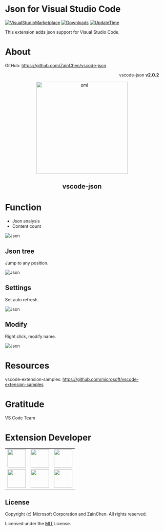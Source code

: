 # Json for Visual Studio Code
[![VisualStudioMarketplace](https://img.shields.io/badge/VisualStudioMarketplace-v2.0.2-orange.svg)](https://marketplace.visualstudio.com/items?itemName=ZainChen.json)
[![Downloads](https://img.shields.io/badge/Downloads-305k%2B-brightgreen.svg)](https://marketplace.visualstudio.com/items?itemName=ZainChen.json)
[![UpdateTime](https://img.shields.io/badge/UpdateTime-2020%2F11%2F08%2013%3A04%3A30-blue.svg)](https://marketplace.visualstudio.com/items?itemName=ZainChen.json)

This extension adds json support for Visual Studio Code.

# About

GitHub: https://github.com/ZainChen/vscode-json

<p align="right">vscode-json <strong>v2.0.2</strong></p>
<p align="center"><img src="https://raw.githubusercontent.com/ZainChen/vscode-json/master/assets/json-z.png" alt="omi" width="300"/></p>
<h2 align="center">vscode-json</h2>

# Function

- Json analysis
- Content count

<p><img src="https://raw.githubusercontent.com/ZainChen/vscode-json/master/assets/json.gif" alt="Json"/></p>

## Json tree

Jump to any position.

<p><img src="https://raw.githubusercontent.com/ZainChen/vscode-json/master/assets/function1.png" alt="Json"/></p>

## Settings

Set auto refresh.

<p><img src="https://raw.githubusercontent.com/ZainChen/vscode-json/master/assets/function2.png" alt="Json"/></p>

## Modify

Right click, modify name.

<p><img src="https://raw.githubusercontent.com/ZainChen/vscode-json/master/assets/function3.png" alt="Json"/></p>

# Resources

vscode-extension-samples: https://github.com/microsoft/vscode-extension-samples

# Gratitude

VS Code Team

# Extension Developer

<table>
    <tbody>
        <tr>
            <td>
                <a target="_blank" href="https://zainzy.com">
                    <img width="60px" src="https://raw.githubusercontent.com/ZainChen/vscode-json/master/assets/zain.png">
                </a>
            </td>
            <td>
                <a target="_blank" href="https://github.com/ZainChen/vscode-json">
                    <img width="60px" src="https://raw.githubusercontent.com/ZainChen/vscode-json/master/assets/zain.png">
                </a>
            </td>
            <td>
                <a target="_blank" href="https://zainzy.com">
                    <img width="60px" src="https://raw.githubusercontent.com/ZainChen/vscode-json/master/assets/zain.png">
                </a>
            </td>
        </tr>
        <tr>
            <td>
                <a target="_blank" href="https://zainzy.com">
                    <img width="60px" src="https://raw.githubusercontent.com/ZainChen/vscode-json/master/assets/zain.png">
                </a>
            </td>
            <td>
                <a target="_blank" href="https://zainzy.com">
                    <img width="60px" src="https://raw.githubusercontent.com/ZainChen/vscode-json/master/assets/zain.png">
                </a>
            </td>
            <td>
                <a target="_blank" href="https://zainzy.com">
                    <img width="60px" src="https://raw.githubusercontent.com/ZainChen/vscode-json/master/assets/zain.png">
                </a>
            </td>
        </tr>
    </tbody>
</table>

## License

Copyright (c) Microsoft Corporation and ZainChen. All rights reserved.

Licensed under the [MIT](https://github.com/ZainChen/vscode-json/blob/master/LICENSE.md) License.
